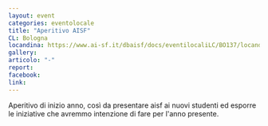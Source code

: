 ```yaml
---
layout: event
categories: eventolocale
title: "Aperitivo AISF"
CL: Bologna
locandina: https://www.ai-sf.it/dbaisf/docs/eventilocaliLC/BO137/locandina_ap_AISF-page-001.jpg
gallery:
articolo: "-"
report:
facebook: 
link: 
---
```

Aperitivo di inizio anno, così da presentare aisf ai nuovi studenti ed esporre le iniziative che avremmo intenzione di fare per l'anno presente.
